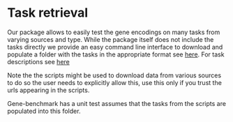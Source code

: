 # Task retrieval
Our package allows to easily test the gene encodings on many tasks from varying sources and type.
While the package itself does not include the tasks directly we provide an easy command line interface
to download and populate a folder with the tasks in the appropriate format see [here](../scripts/tasks_retrival/).
For task descriptions see [here](task_descriptions.xlsx)

Note the the scripts might be used to download data from various sources to do so the user needs to explicitly allow this,
use this only if you trust the urls appearing in the scripts.

Gene-benchmark has a unit test assumes that the tasks from the scripts are populated into this folder.

